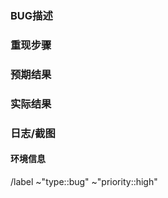 ### BUG描述
<!-- 简明扼要的说明你遇到的问题。 -->

### 重现步骤
<!-- 以有序列表的形式，展示你复现这个问题的步骤，这很重要！ -->

### 预期结果
<!-- 描述应该达到的效果。 -->

### 实际结果
<!-- 描述问题的实际情况。 -->

### 日志/截图
<!-- 粘贴日志时，请使用两个 ```括起来代表编码格式，方便阅读。-->


#### 环境信息
<!-- 如果必要，请说明你是在哪个环境发现的这个问题。 -->


/label ~"type::bug" ~"priority::high"
